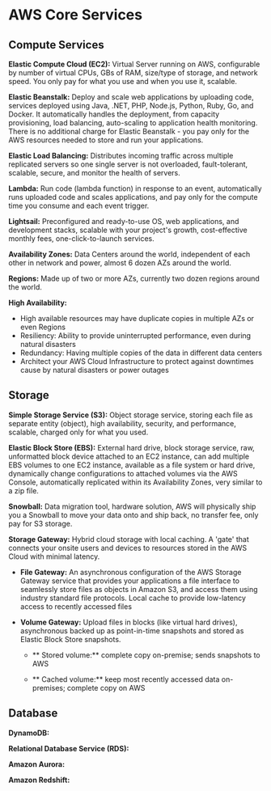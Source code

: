 # AWS Core Services

## Compute Services

**Elastic Compute Cloud (EC2):** Virtual Server running on AWS, configurable by number of virtual CPUs, GBs of RAM, size/type of storage, and network speed. You only pay for what you use and when you use it, scalable.

**Elastic Beanstalk:** Deploy and scale web applications by uploading code, services deployed using Java, .NET, PHP, Node.js, Python, Ruby, Go, and Docker. It automatically handles the deployment, from capacity provisioning, load balancing, auto-scaling to application health monitoring. There is no additional charge for Elastic Beanstalk - you pay only for the AWS resources needed to store and run your applications.

**Elastic Load Balancing:** Distributes incoming traffic across multiple replicated servers so one single server is not overloaded, fault-tolerant, scalable, secure, and monitor the health of servers.

**Lambda:** Run code (lambda function) in response to an event, automatically runs uploaded code and scales applications, and pay only for the compute time you consume and each event trigger. 

**Lightsail:** Preconfigured and ready-to-use OS, web applications, and development stacks, scalable with your project's growth, cost-effective monthly fees, one-click-to-launch services. 

**Availability Zones:** Data Centers around the world, independent of each other in network and power, almost 6 dozen AZs around the world. 

**Regions:** Made up of two or more AZs, currently two dozen regions around the world.

**High Availability:** 

- High available resources may have duplicate copies in multiple AZs or even Regions
- Resiliency: Ability to provide uninterrupted performance, even during natural disasters
- Redundancy: Having multiple copies of the data in different data centers
- Architect your AWS Cloud Infrastructure to protect against downtimes cause by natural disasters or power outages


## Storage
**Simple Storage Service (S3):** Object storage service, storing each file as separate entity (object), high availability, security, and performance, scalable, charged only for what you used.

**Elastic Block Store (EBS):** External hard drive, block storage service, raw, unformatted block device attached to an EC2 instance, can add multiple EBS volumes to one EC2 instance, available as a file system or hard drive, dynamically change configurations to attached volumes via the AWS Console, automatically replicated within its Availability Zones, very similar to a zip file.

**Snowball:** Data migration tool, hardware solution, AWS will physically ship you a Snowball to move your data onto and ship back, no transfer fee, only pay for S3 storage. 

**Storage Gateway:** Hybrid cloud storage with local caching. A 'gate' that connects your onsite users and devices to resources stored in the AWS Cloud with minimal latency. 
- **File Gateway:** An asynchronous configuration of the AWS Storage Gateway service that provides your applications a file interface to seamlessly store files as objects in Amazon S3, and access them using industry standard file protocols. Local cache to provide low-latency access to recently accessed files
- **Volume Gateway:** Upload files in blocks (like virtual hard drives), asynchronous backed up as point-in-time snapshots and stored as Elastic Block Store snapshots. 
                
     - ** Stored volume:** complete copy on-premise; sends snapshots to AWS
     
     - ** Cached volume:** keep most recently accessed data on-premises; complete copy on AWS




## Database
**DynamoDB:**

**Relational Database Service (RDS):**

**Amazon Aurora:**

**Amazon Redshift:**
